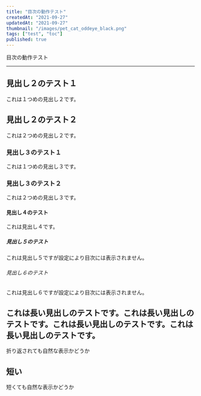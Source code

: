 ```yaml
---
title: "目次の動作テスト"
createdAt: "2021-09-27"
updatedAt: "2021-09-27"
thumbnail: "/images/pet_cat_oddeye_black.png"
tags: ["test", "toc"]
published: true
---
```


目次の動作テスト

---

## 見出し２のテスト１

これは１つめの見出し２です。

## 見出し２のテスト２

これは２つめの見出し２です。

### 見出し３のテスト１

これは１つめの見出し３です。

### 見出し３のテスト２

これは２つめの見出し３です。

#### 見出し４のテスト

これは見出し４です。

##### 見出し５のテスト

これは見出し５ですが設定により目次には表示されません。

###### 見出し６のテスト

これは見出し６ですが設定により目次には表示されません。

## これは長い見出しのテストです。これは長い見出しのテストです。これは長い見出しのテストです。これは長い見出しのテストです。

折り返されても自然な表示かどうか

## 短い

短くても自然な表示かどうか
